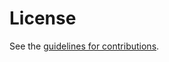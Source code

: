 # License

See the
[guidelines for contributions](https://github.com/ekr/draft-rescorla-tls13-semistatic-dh/blob/master/CONTRIBUTING.md).
